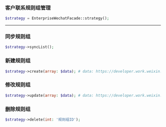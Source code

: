### 客户联系规则组管理
```php
$strategy = EnterpriseWechatFacade::strategy();
```
---

### 同步规则组
```php
$strategy->syncList();
```

### 新建规则组
```php
$strategy->create(array: $data); # data: https://developer.work.weixin.qq.com/document/path/94883
```

### 修改规则组
```php
$strategy->update(array: $data); # data: https://developer.work.weixin.qq.com/document/path/94883
```

### 删除规则组
```php
$strategy->delete(int: '规则组ID');
```
